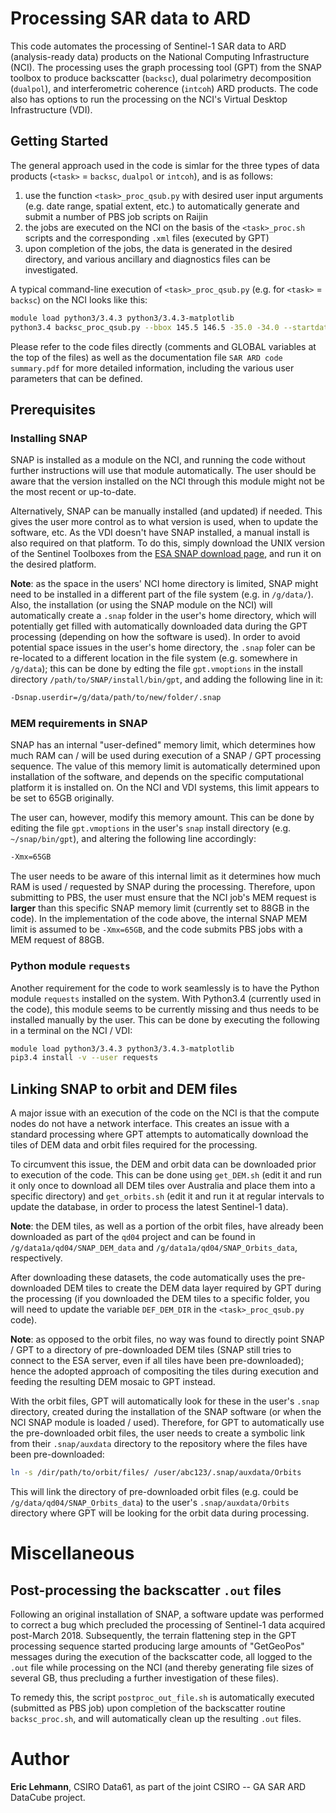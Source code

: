# Processing SAR data to ARD

This code automates the processing of Sentinel-1 SAR data to ARD (analysis-ready data) products on the National Computing Infrastructure (NCI). The processing uses the graph processing tool (GPT) from the SNAP toolbox to produce backscatter (`backsc`), dual polarimetry decomposition (`dualpol`), and interferometric coherence (`intcoh`) ARD products. The code also has options to run the processing on the NCI's Virtual Desktop Infrastructure (VDI).


## Getting Started

The general approach used in the code is simlar for the three types of data products (`<task>` = `backsc`, `dualpol` or `intcoh`), and is as follows:
1. use the function `<task>_proc_qsub.py` with desired user input arguments (e.g. date range, spatial extent, etc.) to automatically generate and submit a number of PBS job scripts on Raijin
1. the jobs are executed on the NCI on the basis of the `<task>_proc.sh` scripts and the corresponding `.xml` files (executed by GPT)
1. upon completion of the jobs, the data is generated in the desired directory, and various ancillary and diagnostics files can be investigated.
 
A typical command-line execution of `<task>_proc_qsub.py` (e.g. for `<task>` = `backsc`) on the NCI looks like this:

```bash
module load python3/3.4.3 python3/3.4.3-matplotlib
python3.4 backsc_proc_qsub.py --bbox 145.5 146.5 -35.0 -34.0 --startdate 2018-01-01 --enddate 2018-01-30 --jobs_basename /g/data/prj999/user123/test_log/ --base_save_dir /g/data/prj999/user123/test_proc_output/
```

Please refer to the code files directly (comments and GLOBAL variables at the top of the files) as well as the documentation file `SAR ARD code summary.pdf` for more detailed information, including the various user parameters that can be defined.


## Prerequisites

### Installing SNAP

SNAP is installed as a module on the NCI, and running the code without further instructions will use that module automatically. The user should be aware that the version installed on the NCI through this module might not be the most recent or up-to-date.

Alternatively, SNAP can be manually installed (and updated) if needed. This gives the user more control as to what version is used, when to update the software, etc. As the VDI doesn't have SNAP installed, a manual install is also required on that platform. To do this, simply download the UNIX version of the Sentinel Toolboxes from the [ESA SNAP download page](https://step.esa.int/main/download/snap-download/), and run it on the desired platform.

**Note**: as the space in the users' NCI home directory is limited, SNAP might need to be installed in a different part of the file system (e.g. in `/g/data/`). Also, the installation (or using the SNAP module on the NCI) will automatically create a `.snap` folder in the user's home directory, which will potentially get filled with automatically downloaded data during the GPT processing (depending on how the software is used). In order to avoid potential space issues in the user's home directory, the `.snap` foler can be re-located to a different location in the file system (e.g. somewhere in `/g/data`); this can be done by edting the file `gpt.vmoptions` in the install directory `/path/to/SNAP/install/bin/gpt`, and adding the following line in it:

```bash
-Dsnap.userdir=/g/data/path/to/new/folder/.snap
```

### MEM requirements in SNAP

SNAP has an internal "user-defined" memory limit, which determines how much RAM can / will be used during execution of a SNAP / GPT processing sequence. The value of this memory limit is automatically determined upon installation of the software, and depends on the specific computational platform it is installed on. On the NCI and VDI systems, this limit appears to be set to 65GB originally.

The user can, however, modify this memory amount. This can be done by editing the file `gpt.vmoptions` in the user's `snap` install directory (e.g. `~/snap/bin/gpt`), and altering the following line accordingly:

```bash
-Xmx=65GB
```

The user needs to be aware of this internal limit as it determines how much RAM is used / requested by SNAP during the processing. Therefore, upon submitting to PBS, the user must ensure that the NCI job's MEM request is **larger** than this specific SNAP memory limit (currently set to 88GB in the code). In the implementation of the code above, the internal SNAP MEM limit is assumed to be `-Xmx=65GB`, and the code submits PBS jobs with a MEM request of 88GB. 


### Python module `requests`

Another requirement for the code to work seamlessly is to have the Python module `requests` installed on the system. With Python3.4 (currently used in the code), this module seems to be currently missing and thus needs to be installed manually by the user. This can be done by executing the following in a terminal on the NCI / VDI:

```bash
module load python3/3.4.3 python3/3.4.3-matplotlib
pip3.4 install -v --user requests
```

## Linking SNAP to orbit and DEM files

A major issue with an execution of the code on the NCI is that the compute nodes do not have a network interface. This creates an issue with a standard processing where GPT attempts to automatically download the tiles of DEM data and orbit files required for the processing.

To circumvent this issue, the DEM and orbit data can be downloaded prior to execution of the code. This can be done using `get_DEM.sh` (edit it and run it only once to download all DEM tiles over Australia and place them into a specific directory) and `get_orbits.sh` (edit it and run it at regular intervals to update the database, in order to process the latest Sentinel-1 data).

**Note**: the DEM tiles, as well as a portion of the orbit files, have already been downloaded as part of the `qd04` project and can be found in `/g/data1a/qd04/SNAP_DEM_data` and `/g/data1a/qd04/SNAP_Orbits_data`, respectively.

After downloading these datasets, the code automatically uses the pre-downloaded DEM tiles to create the DEM data layer required by GPT during the processing (if you downloaded the DEM tiles to a specific folder, you will need to update the variable `DEF_DEM_DIR` in the `<task>_proc_qsub.py` code).

**Note**: as opposed to the orbit files, no way was found to directly point SNAP / GPT to a directory of pre-downloaded DEM tiles (SNAP still tries to connect to the ESA server, even if all tiles have been pre-downloaded); hence the adopted approach of compositing the tiles during execution and feeding the resulting DEM mosaic to GPT instead.

With the orbit files, GPT will automatically look for these in the user's `.snap` directory, created during the installation of the SNAP software (or when the NCI SNAP module is loaded / used). Therefore, for GPT to automatically use the pre-downloaded orbit files, the user needs to create a symbolic link from their `.snap/auxdata` directory to the repository where the files have been pre-downloaded:

```bash
ln -s /dir/path/to/orbit/files/ /user/abc123/.snap/auxdata/Orbits
```

This will link the directory of pre-downloaded orbit files (e.g. could be `/g/data/qd04/SNAP_Orbits_data`) to the user's `.snap/auxdata/Orbits` directory where GPT will be looking for the orbit data during processing.

# Miscellaneous

## Post-processing the backscatter `.out` files

Following an original installation of SNAP, a software update was performed to correct a bug which precluded the processing of Sentinel-1 data acquired post-March 2018. Subsequently, the terrain flattening step in the GPT processing sequence started producing large amounts of "GetGeoPos" messages during the execution of the backscatter code, all logged to the `.out` file while processing on the NCI (and thereby generating file sizes of several GB, thus precluding a further investigation of these files). 

To remedy this, the script `postproc_out_file.sh` is automatically executed (submitted as PBS job) upon completion of the backscatter routine `backsc_proc.sh`, and will automatically clean up the resulting `.out` files.

# Author
**Eric Lehmann**, CSIRO Data61, as part of the joint CSIRO -- GA SAR ARD DataCube project.
